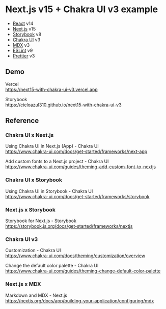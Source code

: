 
# Next.js v15 + Chakra UI v3 example

- [React] v14
- [Next.js] v15
- [Storybook] v8
- [Chakra UI] v3
- [MDX] v3
- [ESLint] v9
- [Prettier] v3

## Demo

Vercel  
<https://next15-with-chakra-ui-v3.vercel.app>

Storybook  
<https://cieloazul310.github.io/next15-with-chakra-ui-v3>

## Reference

### Chakra UI x Next.js

Using Chakra UI in Next.js (App) - Chakra UI  
<https://www.chakra-ui.com/docs/get-started/frameworks/next-app>

Add custom fonts to a Next.js project - Chakra UI  
<https://www.chakra-ui.com/guides/theming-add-custom-font-to-nextjs>

### Chakra UI x Storybook

Using Chakra UI in Storybook - Chakra UI  
<https://www.chakra-ui.com/docs/get-started/frameworks/storybook>

### Next.js x Storybook

Storybook for Next.js - Storybook  
<https://storybook.js.org/docs/get-started/frameworks/nextjs>

### Chakra UI v3

Customization - Chakra UI  
<https://www.chakra-ui.com/docs/theming/customization/overview>

Change the default color palette - Chakra UI  
<https://www.chakra-ui.com/guides/theming-change-default-color-palette>

### Next.js x MDX

Markdown and MDX - Next.js  
<https://nextjs.org/docs/app/building-your-application/configuring/mdx>

[React]: https://react.dev/
[Next.js]: https://nextjs.org/
[Chakra UI]: https://www.chakra-ui.com/
[Storybook]: https://storybook.js.org/
[MDX]: https://mdxjs.com/
[ESLint]: https://eslint.org/
[Prettier]: https://prettier.io/
